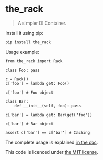 the_rack
========

> A simpler DI Container.

Install it using pip:

    pip install the_rack

Usage example:

```python3
from the_rack import Rack

class Foo: pass

c = Rack()
c['foo'] = lambda get: Foo()

c['foo'] # Foo object

class Bar:
    def __init__(self, foo): pass

c['bar'] = lambda get: Bar(get('foo'))

c['bar'] # Bar object

assert c['bar'] == c['bar'] # Caching
```

The complete usage is explained [in the doc](doc.md).

This code is licenced under [the MIT license](https://tleb.mit-license.org/).
